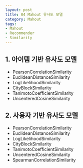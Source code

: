 ```yaml
---
layout: post
title: 04 Mahout 유사도 모델
category: Mahout
tags:
- Mahout
- Recommender
- Similarity
---
```

## 1. 아이템 기반 유사도 모델
- PearsonCorrelationSimilarity
- EuclideanDistanceSimilarity
- LogLikelihoodSimilarity
- CityBlockSimilarity
- TanimotoCoefficientSimilarity
- UncenteredCosineSimilarity

## 2. 사용자 기반 유사도 모델
- PearsonCorrelationSimilarity
- EuclideanDistanceSimilarity
- LogLikelihoodSimilarity
- CityBlockSimilarity
- TanimotoCoefficientSimilarity
- UncenteredCosineSimilarity
- SpearmanCorrelationSimilarity